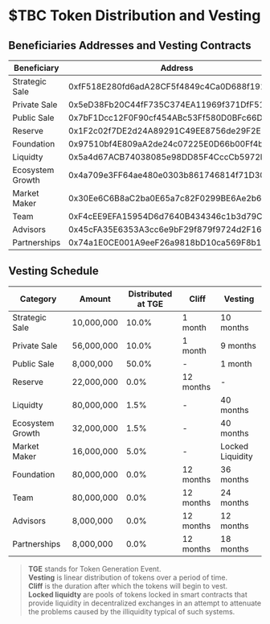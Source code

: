 # $TBC Token Distribution and Vesting


## Beneficiaries Addresses and Vesting Contracts 
Beneficiary  | Address | Contract
-|-|-
Strategic Sale | 0xfF518E280fd6adA28CF5f4849c4Ca0D688f19159 | 0x0
Private Sale | 0x5eD38Fb20C44fF735C374EA11969f371DfF512A8 | 0x0
Public Sale | 0x7bF1Dcc12F0F90cf454ABc53Ff580D0BFc66D934 | 0x0
Reserve | 0x1F2c02f7DE2d24A89291C49EE8756de29F2E1Fa1 | 0x0
Foundation | 0x97510bf4E809aA2de24c07225E0D66b00Ff4b62c | 0x0
Liquidty | 0x5a4d67ACB74038085e98DD85F4CccCb5972FBc92 | 0x0
Ecosystem Growth | 0x4a709e3FF64ae480e0303b861746814f71D30427 | 0x0
Market Maker | 0x30Ee6C6B8aC2ba0E65a7c82F0299BE6Ae2b65A7d | 0x0
Team | 0xF4cEE9EFA15954D6d7640B434346c1b3d79C55Df | 0x0
Advisors | 0x45cFA35E6353A3cc6e9bF29f879f9724d2F16EB7 | 0x0
Partnerships | 0x74a1E0CE001A9eeF26a9818bD10ca569F8b141F7 | 0x0


##  Vesting Schedule 
Category  | Amount |  Distributed at TGE  | Cliff  | Vesting
-|-|-|-|-
Strategic Sale|    10,000,000 |  10.0%|  1 month |  10 months
Private Sale  |  56,000,000 |  10.0%  |1 month  |9 months
Public Sale|    8,000,000 |  50.0%|  -  |1 month
Reserve   | 22,000,000 |  0.0%|  12 months|  -
Liquidty  |  80,000,000 |  1.5%|  -  |40 months
Ecosystem Growth|    32,000,000 |  1.5%|  -  |40 months
Market Maker  |  16,000,000   |5.0%  |-  |Locked Liquidity
Foundation  |  80,000,000 |  0.0%  |12 months  |36 months
Team  |  80,000,000 |  0.0%  |12 months|  24 months
Advisors  |  8,000,000 |  0.0%  |12 months|  12 months
Partnerships|    8,000,000 |  0.0%  |12 months  |18 months


> **TGE** stands for Token Generation Event.<br>
> **Vesting** is linear distribution of tokens over a period of time.<br>
> **Cliff** is the duration after which the tokens will begin to vest.<br>
> **Locked liquidty** are pools of tokens locked in smart contracts that provide liquidity in decentralized exchanges in an attempt to attenuate the problems caused by the illiquidity typical of such systems.
